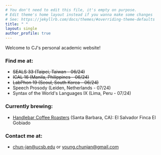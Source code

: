 ```yaml
---
# You don't need to edit this file, it's empty on purpose.
# Edit theme's home layout instead if you wanna make some changes
# See: https://jekyllrb.com/docs/themes/#overriding-theme-defaults
title: " "
layout: single
author_profile: true
---
```


Welcome to CJ's personal academic website!

### Find me at:
- ~~SEALS 33 (Taipei, Taiwan - 06/24)~~
- ~~ICAL 16 (Manila, Philippines - 06/24)~~
- ~~LabPhon 19 (Seoul, South Korea - 06/24)~~
- Speech Prosody (Leiden, Netherlands - 07/24)
- Syntax of the World's Languages IX (Lima, Peru - 07/24)

### Currently brewing:
- [Handlebar Coffee Roasters](https://handlebarcoffee.com/) (Santa Barbara, CA): El Salvador Finca El Gobiado

### Contact me at:
- <chun-jan@ucsb.edu> or <young.chunjan@gmail.com>
